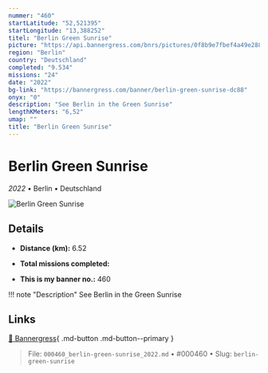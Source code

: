 ```yaml
---
nummer: "460"
startLatitude: "52,521395"
startLongitude: "13,388252"
titel: "Berlin Green Sunrise"
picture: "https://api.bannergress.com/bnrs/pictures/0f8b9e7fbef4a49e2886011f753f6d05"
region: "Berlin"
country: "Deutschland"
completed: "9.534"
missions: "24"
date: "2022"
bg-link: "https://bannergress.com/banner/berlin-green-sunrise-dc88"
onyx: "0"
description: "See Berlin in the Green Sunrise"
lengthKMeters: "6,52"
umap: ""
title: "Berlin Green Sunrise"
---
```

# Berlin Green Sunrise

*2022* • Berlin • Deutschland

![Berlin Green Sunrise](https://api.bannergress.com/bnrs/pictures/0f8b9e7fbef4a49e2886011f753f6d05)

## Details
- **Distance (km):** 6.52

- **Total missions completed:** 
- **This is my banner no.:** 460


!!! note "Description"
    See Berlin in the Green Sunrise



## Links
[🔗 Bannergress](https://bannergress.com/banner/berlin-green-sunrise-dc88){ .md-button .md-button--primary }



> File: `000460_berlin-green-sunrise_2022.md` • #000460 • Slug: `berlin-green-sunrise`
